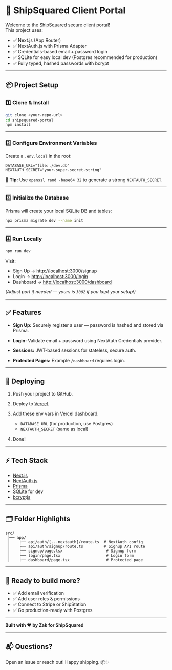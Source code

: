 # 🚀 ShipSquared Client Portal

Welcome to the ShipSquared secure client portal!  
This project uses:
- ✅ Next.js (App Router)
- ✅ NextAuth.js with Prisma Adapter
- ✅ Credentials-based email + password login
- ✅ SQLite for easy local dev (Postgres recommended for production)
- ✅ Fully typed, hashed passwords with bcrypt

---

## 📦 Project Setup

### 1️⃣ Clone & Install

```bash
git clone <your-repo-url>
cd shipsquared-portal
npm install
````

---

### 2️⃣ Configure Environment Variables

Create a `.env.local` in the root:

```env
DATABASE_URL="file:./dev.db"
NEXTAUTH_SECRET="your-super-secret-string"
```

🔑 **Tip:**
Use `openssl rand -base64 32` to generate a strong `NEXTAUTH_SECRET`.

---

### 3️⃣ Initialize the Database

Prisma will create your local SQLite DB and tables:

```bash
npx prisma migrate dev --name init
```

---

### 4️⃣ Run Locally

```bash
npm run dev
```

Visit:

* Sign Up → [http://localhost:3000/signup](http://localhost:3000/signup)
* Login → [http://localhost:3000/login](http://localhost:3000/login)
* Dashboard → [http://localhost:3000/dashboard](http://localhost:3000/dashboard)

*(Adjust port if needed — yours is `3002` if you kept your setup!)*

---

## ✅ Features

* **Sign Up:**
  Securely register a user — password is hashed and stored via Prisma.

* **Login:**
  Validate email + password using NextAuth Credentials provider.

* **Sessions:**
  JWT-based sessions for stateless, secure auth.

* **Protected Pages:**
  Example `/dashboard` requires login.

---

## 🚀 Deploying

1. Push your project to GitHub.

2. Deploy to [Vercel](https://vercel.com).

3. Add these env vars in Vercel dashboard:

   * `DATABASE_URL` (for production, use Postgres)
   * `NEXTAUTH_SECRET` (same as local)

4. Done!

---

## ⚡️ Tech Stack

* [Next.js](https://nextjs.org/)
* [NextAuth.js](https://next-auth.js.org/)
* [Prisma](https://www.prisma.io/)
* [SQLite](https://www.sqlite.org/index.html) for dev
* [bcryptjs](https://www.npmjs.com/package/bcryptjs)

---

## 🗂️ Folder Highlights

```
src/
 ├── app/
 │    ├── api/auth/[...nextauth]/route.ts  # NextAuth config
 │    ├── api/auth/signup/route.ts         # Signup API route
 │    ├── signup/page.tsx                   # Signup form
 │    ├── login/page.tsx                    # Login form
 │    ├── dashboard/page.tsx                # Protected page
```

---

## 🏁 Ready to build more?

* ✅ Add email verification
* ✅ Add user roles & permissions
* ✅ Connect to Stripe or ShipStation
* ✅ Go production-ready with Postgres

---

**Built with ❤️ by Zak for ShipSquared**

---

## 📬 Questions?

Open an issue or reach out!
Happy shipping. 📦✨
